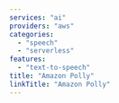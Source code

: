 ```yaml
---
services: "ai"
providers: "aws"
categories:
  - "speech"
  - "serverless"
features:
  - "text-to-speech"
title: "Amazon Polly"
linkTitle: "Amazon Polly"
---
```

